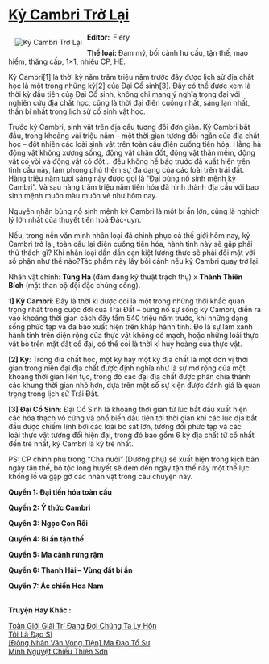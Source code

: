 <a href="https://utruyen.com/ky-cambri-tro-lai/10706/" title="Kỷ Cambri Trở Lại"><h1>Kỷ Cambri Trở Lại</h1></a><div style="display:table"><img align="right" style="float: left; padding: 10px;" src="https://utruyen.com/images/story/200x260/ky-cambri-tro-lai.jpg" alt="Kỷ Cambri Trở Lại"><b>Editor:  </b>Fiery<p></p><b>Thể loại: </b>Đam mỹ, bối cảnh hư cấu, tận thế, mạo hiểm, thăng cấp, 1×1, nhiều CP, HE.<p></p>Kỷ Cambri[1] là thời kỳ năm trăm triệu năm trước đây được lịch sử địa chất học là một trong những kỷ[2] của Đại Cổ sinh[3]. Đây có thể được xem là thời kỳ đầu tiên của Đại Cổ sinh, không chỉ mang ý nghĩa trọng đại với nghiên cứu địa chất học, cũng là thời đại điên cuồng nhất, sáng lạn nhất, thần bí nhất trong lịch sử cổ sinh vật học.<p></p>Trước kỷ Cambri, sinh vật trên địa cầu tương đối đơn giản. Kỷ Cambri bắt đầu, trong khoảng vài triệu năm – một thời gian tương đối ngắn của địa chất học – đột nhiên các loài sinh vật trên toàn cầu điên cuồng tiến hóa. Hằng hà động vật không xương sống, động vật chân đốt, động vật thân mềm, động vật có vòi và động vật có đốt… đều không hề báo trước đã xuất hiện trên tinh cầu này, làm phong phú thêm sự đa dạng của các loài trên trái đất. Hàng triệu năm tươi sáng này được gọi là “Đại bùng nổ sinh mệnh kỷ Cambri”. Và sau hàng trăm triệu năm tiến hóa đã hình thành địa cầu với bao sinh mệnh muôn màu muôn vẻ như hôm nay.<p></p>Nguyên nhân bùng nổ sinh mệnh kỷ Cambri là một bí ẩn lớn, cũng là nghịch lý lớn nhất của thuyết tiến hoá Đác-uyn.<p></p>Nếu, trong nền văn minh nhân loại đã chinh phục cả thế giới hôm nay, kỷ Cambri trở lại, toàn cầu lại điên cuồng tiến hóa, hành tinh này sẽ gặp phải thử thách gì? Khi nhân loại dần dần cạn kiệt lương thực sẽ phải đối mặt với số phận như thế nào?Tác phẩm này lấy bối cảnh nếu kỷ Cambri quay trở lại.<p></p>Nhân vật chính: <strong>Tùng Hạ</strong> (đảm đang kỹ thuật trạch thụ) x <strong>Thành Thiên Bích</strong> (mặt than bộ đội đặc chủng công).<p></p><strong>1] </strong><strong>Kỷ Cambri</strong>: Đây là thời kì được coi là một trong những thời khắc quan trọng nhất trong cuộc đời của Trái Đất – bùng nổ sự sống kỷ Cambri, diễn ra vào khoảng thời gian cách đây tầm 540 triệu năm trước, khi những dạng sống phức tạp và đa bào xuất hiện trên khắp hành tinh. Đó là sự làm xanh hành tinh trên diện rộng của thực vật không có mạch, hoặc những loài thực vật bò trên mặt đất cổ đại, có thể coi là thời kì huy hoàng của thực vật.<p></p><strong>[2] </strong><strong>Kỷ</strong>: Trong địa chất học, một kỷ hay một kỷ địa chất là một đơn vị thời gian trong niên đại địa chất được định nghĩa như là sự mở rộng của một khoảng thời gian liên tục, trong đó các đại địa chất được phân chia thành các khung thời gian nhỏ hơn, dựa trên một số sự kiện được đánh giá là quan trọng trong lịch sử Trái Đất.<p></p><strong>[3] </strong><strong>Đại Cổ Sinh</strong>: Đại Cổ Sinh là khoảng thời gian từ lúc bắt đầu xuất hiện các hóa thạch vỏ cứng và phổ biến đầu tiên tới thời gian khi các lục địa bắt đầu được chiếm lĩnh bởi các loài bò sát lớn, tương đối phức tạp và các loài thực vật tương đối hiện đại, trong đó bao gồm 6 kỷ địa chất từ cổ nhất đến trẻ nhất, kỷ Cambri là kỷ trẻ nhất.<p></p>PS: CP chính phụ trong “Cha nuôi” (Dưỡng phụ) sẽ xuất hiện trong kịch bản ngày tận thế, bộ tộc long huyết sẽ đem đến ngày tận thế này một thế lực khổng lồ và gặp gỡ các nhân vật trong câu chuyện này.<p></p><strong><p></p>Quyển 1: Đại tiến hóa toàn cầu</strong><p></p><strong>Quyển 2: Ý thức Cambri</strong><p></p><strong>Quyển 3: Ngọc Con Rối</strong><p></p><strong>Quyển 4: Bí ẩn tận thế</strong><p></p><strong>Quyển 5: Ma cảnh rừng rậm</strong><p></p><strong>Quyển 6: Thanh Hải – Vùng đất bí ẩn</strong><p></p><strong>Quyển 7: Ác chiến Hoa Nam</strong></div><p><br><b>Truyện Hay Khác :</b></p><a href="https://utruyen.com/toan-gioi-giai-tri-dang-doi-chung-ta-ly-hon/19196/" alt="Toàn Giới Giải Trí Đang Đợi Chúng Ta Ly Hôn">Toàn Giới Giải Trí Đang Đợi Chúng Ta Ly Hôn</a><br/><a href="https://github.com/quanluxury/truyenhot/tree/master/truyenhay/11382/" alt="Tôi Là Đạo Sĩ">Tôi Là Đạo Sĩ</a><br/><a href="https://github.com/quanluxury/ngontinhhot/tree/master/truyenhay/19522/" alt="[Đồng Nhân Văn Vong Tiện] Ma Đạo Tổ Sư">[Đồng Nhân Văn Vong Tiện] Ma Đạo Tổ Sư</a><br/><a href="https://dammy2019.blogspot.com/2019/11/minh-nguyet-chieu-thien-son.html" alt="Minh Nguyệt Chiếu Thiên Sơn">Minh Nguyệt Chiếu Thiên Sơn</a><br/>